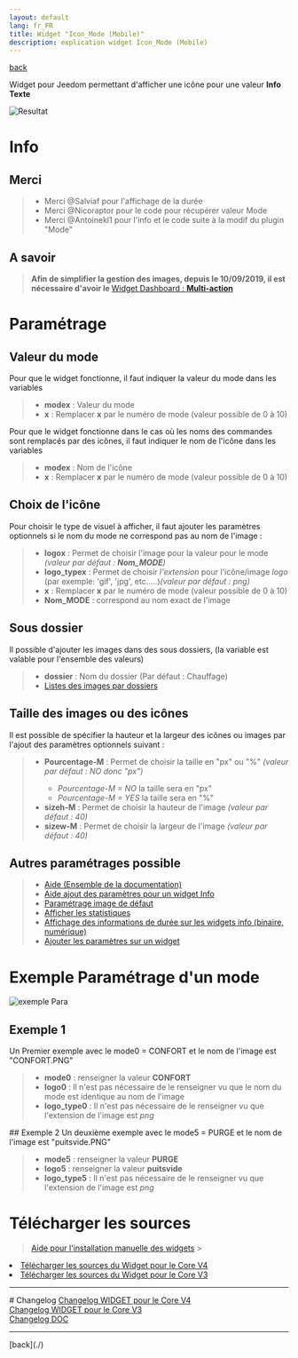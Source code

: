 ```yaml
---
layout: default
lang: fr_FR
title: Widget "Icon_Mode (Mobile)"
description: explication widget Icon_Mode (Mobile)
---
```


[back](./)

Widget pour Jeedom permettant d'afficher une icône pour une valeur <b>Info Texte</b>

<p><img src="../{{site.img}}/exemple/m/icone_mode.png" alt="Resultat" /></p>

# Info

## Merci

<blockquote>
    <ul>
        <li>Merci @Salviaf pour l'affichage de la durée</li>
        <li>Merci @Nicoraptor pour le code pour récupérer valeur Mode</li>
        <li>Merci @Antoinekl1 pour l'info et le code suite à la modif du plugin "Mode"</li>
    </ul>
</blockquote>

## A savoir

<blockquote>
<b>Afin de simplifier la gestion des images, depuis le 10/09/2019, il est nécessaire d'avoir le </b><a href="WIDGET_d_Multi_action_Defaut">Widget Dashboard : <b>Multi-action</b></a>
</blockquote>

# Paramétrage

## Valeur du mode

Pour que le widget fonctionne, il faut indiquer la valeur du mode dans les variables

<blockquote>
    <ul>
        <li><b>modex</b> : Valeur du mode</li>
        <li><b>x</b> : Remplacer <b>x</b> par le numéro de mode (valeur possible de 0 à 10)</li>
    </ul>
</blockquote>

Pour que le widget fonctionne dans le cas où les noms des commandes sont remplacés par des icônes, il faut indiquer le nom de l'icône dans les variables

<blockquote>
    <ul>
        <li><b>modex</b> : Nom de l'icône</li>
        <li><b>x</b> : Remplacer <b>x</b> par le numéro de mode (valeur possible de 0 à 10)</li>
    </ul>
</blockquote>

## Choix de l'icône

Pour choisir le type de visuel à afficher, il faut ajouter les paramètres optionnels si le nom du mode ne correspond pas au nom de l'image :

<blockquote>
    <ul>
        <li><b>logox</b> : Permet de choisir l'image pour la valeur pour le mode <i>(valeur par défaut : <b>Nom_MODE</b>)</i></li>
        <li><b>logo_typex</b> : Permet de choisir <i>l'extension</i> pour l'icône/image <i>logo</i> (par exemple: 'gif', 'jpg', etc.....)<i>(valeur par défaut : png)</i></li>
        <li><b>x</b> : Remplacer <b>x</b> par le numéro de mode (valeur possible de 0 à 10)</li>
        <li><b>Nom_MODE</b> : correspond au nom exact de l'image</li>
    </ul>
</blockquote>

## Sous dossier

Il possible d'ajouter les images dans des sous dossiers, (la variable est valable pour l'ensemble des valeurs)

<blockquote>
    <ul>
        <li><b>dossier</b> : Nom du dossier (Par défaut : Chauffage)</li>
        <li><a href="List_img.html">Listes des images par dossiers</a></li>
    </ul>
</blockquote>

## Taille des images ou des icônes

Il est possible de spécifier la hauteur et la largeur des icônes ou images par l'ajout des paramètres optionnels suivant :

<blockquote>
    <ul>
        <li><b>Pourcentage-M</b> : Permet de choisir la taille en "px" ou "%" <i>(valeur par défaut : NO donc "px")</i></li>
        <ul>
            <li><i>Pourcentage-M = NO</i> la taille sera en "px"</li>
            <li><i>Pourcentage-M = YES</i> la taille sera en "%"</li>
        </ul>
        <li><b>sizeh-M</b> : Permet de choisir la hauteur de l'image <i>(valeur par défaut : 40)</i></li>
        <li><b>sizew-M</b> : Permet de choisir la largeur de l'image <i>(valeur par défaut : 40)</i></li>
    </ul>
</blockquote>

## Autres paramétrages possible

<blockquote>
    <ul>
        <li><a href="{{site.baseurl}}/{{site.help}}/{{page.lang}}/">Aide (Ensemble de la documentation)</a></li>
        <li><a href="{{site.baseurl}}/{{site.help}}/{{page.lang}}/config_info">Aide ajout des paramètres pour un widget Info</a></li>
        <li><a href="{{site.baseurl}}/{{site.help}}/{{page.lang}}/error">Paramétrage image de défaut</a></li>
        <li><a href="{{site.baseurl}}/{{site.help}}/{{page.lang}}/stats">Afficher les statistiques</a></li>
        <li><a href="{{site.baseurl}}/{{site.help}}/{{page.lang}}/stats_temps">Affichage des informations de durée sur les widgets info (binaire, numérique)</a></li>
        <li><a href="{{site.baseurl}}/{{site.help}}/{{page.lang}}/para">Ajouter les paramètres sur un widget</a></li>
    </ul>
</blockquote>

# Exemple Paramétrage d'un mode

<p><img src="../{{site.img}}/JEEDOM_Icon_Mode_Para mode.png" alt="exemple Para" /></p>

## Exemple 1

Un Premier exemple avec le mode0 = CONFORT et le nom de l'image est "CONFORT.PNG"

<blockquote>
    <ul>
        <li><b>mode0</b> : renseigner la valeur <b>CONFORT</b></li>
        <li><b>logo0</b> : Il n'est pas nécessaire de le renseigner vu que le nom du mode est identique au nom de l'image</li>
        <li><b>logo_type0</b> : Il n'est pas nécessaire de le renseigner vu que l'extension de l'image est <i>png</i></li>
    </ul>
</blockquote>
## Exemple 2
Un deuxième exemple avec le mode5 = PURGE et le nom de l'image est "puitsvide.PNG"
<blockquote>
    <ul>
        <li><b>mode5</b> : renseigner la valeur <b>PURGE</b></li>
        <li><b>logo5</b> : renseigner la valeur <b>puitsvide</b></li>
        <li><b>logo_type5</b> : Il n'est pas nécessaire de le renseigner vu que l'extension de l'image est <i>png</i></li>
    </ul>
</blockquote>

# Télécharger les sources

> <a href="{{site.baseurl}}/{{site.help}}/{{page.lang}}/install_manu">Aide pour l'installation manuelle des widgets</a> > <br/>

<li><a href="https://github.com/JEALG/JEEDOM-Icon_Mode--Mobile/tree/masterv4">Télécharger les sources du Widget pour le Core V4</a></li>
<li><a href="https://github.com/JEALG/JEEDOM-Icon_Mode--Mobile/tree/master">Télécharger les sources du Widget pour le Core V3</a></li>

<hr />
# Changelog
<a href="https://github.com/JEALG/JEEDOM-Icon_Mode--Mobile/commits/masterv4">Changelog WIDGET pour le Core V4</a><br/>
<a href="https://github.com/JEALG/JEEDOM-Icon_Mode--Mobile/commits/master">Changelog WIDGET pour le Core V3</a><br/>
<a href="https://github.com/JEALG/JEEDOM-Widget_JAG-doc/commits/master">Changelog DOC</a>

<hr />
[back](./)
